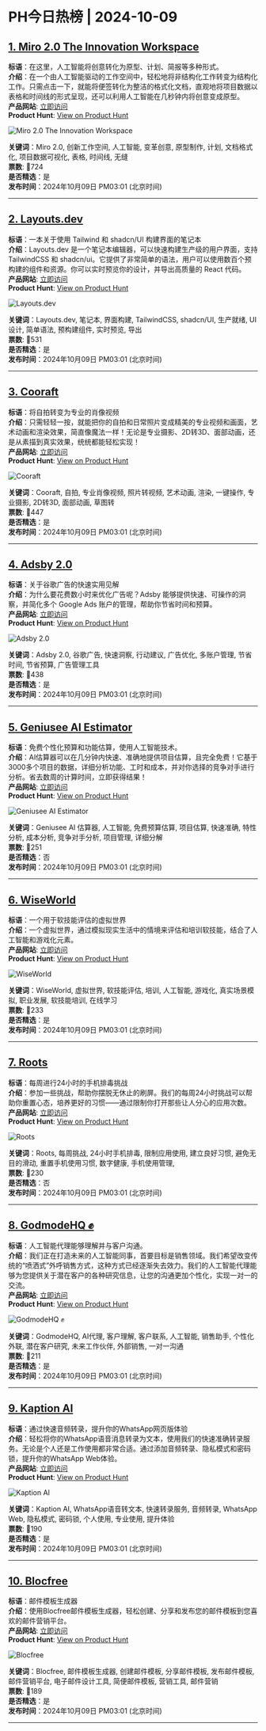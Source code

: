 # PH今日热榜 | 2024-10-09

## [1. Miro 2.0 The Innovation Workspace](https://www.producthunt.com/posts/miro-2-0-the-innovation-workspace?utm_campaign=producthunt-api&utm_medium=api-v2&utm_source=Application%3A+linewalker+%28ID%3A+135281%29)  
**标语**：在这里，人工智能将创意转化为原型、计划、简报等多种形式。  
**介绍**：在一个由人工智能驱动的工作空间中，轻松地将非结构化工作转变为结构化工作。只需点击一下，就能将便签转化为整洁的格式化文档，直观地将项目数据以表格和时间线的形式呈现，还可以利用人工智能在几秒钟内将创意变成原型。  
**产品网站**: [立即访问](https://www.producthunt.com/r/W7GPB7CMCR2IVU?utm_campaign=producthunt-api&utm_medium=api-v2&utm_source=Application%3A+linewalker+%28ID%3A+135281%29)  
**Product Hunt**: [View on Product Hunt](https://www.producthunt.com/posts/miro-2-0-the-innovation-workspace?utm_campaign=producthunt-api&utm_medium=api-v2&utm_source=Application%3A+linewalker+%28ID%3A+135281%29)  

![Miro 2.0 The Innovation Workspace](https://ph-files.imgix.net/671b01ef-eda7-42d1-be24-6f2d13230d4e.gif?auto=format&fit=crop&frame=1&h=512&w=1024)  

**关键词**：Miro 2.0, 创新工作空间, 人工智能, 变革创意, 原型制作, 计划, 文档格式化, 项目数据可视化, 表格, 时间线, 无缝  
**票数**: 🔺724  
**是否精选**：是  
**发布时间**：2024年10月09日 PM03:01 (北京时间)  

---

## [2. Layouts.dev](https://www.producthunt.com/posts/layouts-dev?utm_campaign=producthunt-api&utm_medium=api-v2&utm_source=Application%3A+linewalker+%28ID%3A+135281%29)  
**标语**：一本关于使用 Tailwind 和 shadcn/UI 构建界面的笔记本  
**介绍**：Layouts.dev 是一个笔记本编辑器，可以快速构建生产级的用户界面，支持 TailwindCSS 和 shadcn/ui。它提供了非常简单的语法，用户可以使用数百个预构建的组件和资源。你可以实时预览你的设计，并导出高质量的 React 代码。  
**产品网站**: [立即访问](https://www.producthunt.com/r/2GBBSQS5VW2NKU?utm_campaign=producthunt-api&utm_medium=api-v2&utm_source=Application%3A+linewalker+%28ID%3A+135281%29)  
**Product Hunt**: [View on Product Hunt](https://www.producthunt.com/posts/layouts-dev?utm_campaign=producthunt-api&utm_medium=api-v2&utm_source=Application%3A+linewalker+%28ID%3A+135281%29)  

![Layouts.dev](https://ph-files.imgix.net/cc940f29-0411-4434-a23c-d24b38fdecd6.png?auto=format&fit=crop&frame=1&h=512&w=1024)  

**关键词**：Layouts.dev, 笔记本, 界面构建, TailwindCSS, shadcn/UI, 生产就绪, UI设计, 简单语法, 预构建组件, 实时预览, 导出  
**票数**: 🔺531  
**是否精选**：是  
**发布时间**：2024年10月09日 PM03:01 (北京时间)  

---

## [3. Cooraft](https://www.producthunt.com/posts/cooraft?utm_campaign=producthunt-api&utm_medium=api-v2&utm_source=Application%3A+linewalker+%28ID%3A+135281%29)  
**标语**：将自拍转变为专业的肖像视频  
**介绍**：只需轻轻一按，就能把你的自拍和日常照片变成精美的专业视频和画面，艺术动画和渲染效果，简直像魔法一样！无论是专业摄影、2D转3D、面部动画，还是从素描到真实效果，统统都能轻松实现！  
**产品网站**: [立即访问](https://www.producthunt.com/r/K3B4OGGQ25XTKW?utm_campaign=producthunt-api&utm_medium=api-v2&utm_source=Application%3A+linewalker+%28ID%3A+135281%29)  
**Product Hunt**: [View on Product Hunt](https://www.producthunt.com/posts/cooraft?utm_campaign=producthunt-api&utm_medium=api-v2&utm_source=Application%3A+linewalker+%28ID%3A+135281%29)  

![Cooraft](https://ph-files.imgix.net/4abc1047-0de8-458f-af71-aff3dc8cc4f5.png?auto=format&fit=crop&frame=1&h=512&w=1024)  

**关键词**：Cooraft, 自拍, 专业肖像视频, 照片转视频, 艺术动画, 渲染, 一键操作, 专业摄影, 2D转3D, 面部动画, 草图转  
**票数**: 🔺447  
**是否精选**：是  
**发布时间**：2024年10月09日 PM03:01 (北京时间)  

---

## [4. Adsby 2.0](https://www.producthunt.com/posts/adsby-2-0?utm_campaign=producthunt-api&utm_medium=api-v2&utm_source=Application%3A+linewalker+%28ID%3A+135281%29)  
**标语**：关于谷歌广告的快速实用见解  
**介绍**：为什么要花费数小时来优化广告呢？Adsby 能够提供快速、可操作的洞察，并简化多个 Google Ads 账户的管理，帮助你节省时间和预算。  
**产品网站**: [立即访问](https://www.producthunt.com/r/A6BLSLNY62DQWK?utm_campaign=producthunt-api&utm_medium=api-v2&utm_source=Application%3A+linewalker+%28ID%3A+135281%29)  
**Product Hunt**: [View on Product Hunt](https://www.producthunt.com/posts/adsby-2-0?utm_campaign=producthunt-api&utm_medium=api-v2&utm_source=Application%3A+linewalker+%28ID%3A+135281%29)  

![Adsby 2.0](https://ph-files.imgix.net/49faecb1-405d-41d8-adb5-861fddbb10de.png?auto=format&fit=crop&frame=1&h=512&w=1024)  

**关键词**：Adsby 2.0, 谷歌广告, 快速洞察, 行动建议, 广告优化, 多账户管理, 节省时间, 节省预算, 广告管理工具  
**票数**: 🔺438  
**是否精选**：是  
**发布时间**：2024年10月09日 PM03:01 (北京时间)  

---

## [5. Geniusee AI Estimator](https://www.producthunt.com/posts/geniusee-ai-estimator?utm_campaign=producthunt-api&utm_medium=api-v2&utm_source=Application%3A+linewalker+%28ID%3A+135281%29)  
**标语**：免费个性化预算和功能估算，使用人工智能技术。  
**介绍**：AI估算器可以在几分钟内快速、准确地提供项目估算，且完全免费！它基于3000多个项目的数据，详细分析功能、工时和成本，并对你选择的竞争对手进行分析。省去数周的计算时间，立即获得结果！  
**产品网站**: [立即访问](https://www.producthunt.com/r/W6NZGW6SJ2JGOK?utm_campaign=producthunt-api&utm_medium=api-v2&utm_source=Application%3A+linewalker+%28ID%3A+135281%29)  
**Product Hunt**: [View on Product Hunt](https://www.producthunt.com/posts/geniusee-ai-estimator?utm_campaign=producthunt-api&utm_medium=api-v2&utm_source=Application%3A+linewalker+%28ID%3A+135281%29)  

![Geniusee AI Estimator](https://ph-files.imgix.net/2c885c52-c348-4eea-9a42-ace6db2996b6.png?auto=format&fit=crop&frame=1&h=512&w=1024)  

**关键词**：Geniusee AI 估算器, 人工智能, 免费预算估算, 项目估算, 快速准确, 特性分析, 成本分析, 竞争对手分析, 项目管理, 详细分解  
**票数**: 🔺251  
**是否精选**：否  
**发布时间**：2024年10月09日 PM03:01 (北京时间)  

---

## [6. WiseWorld](https://www.producthunt.com/posts/wiseworld?utm_campaign=producthunt-api&utm_medium=api-v2&utm_source=Application%3A+linewalker+%28ID%3A+135281%29)  
**标语**：一个用于软技能评估的虚拟世界  
**介绍**：一个虚拟世界，通过模拟现实生活中的情境来评估和培训软技能，结合了人工智能和游戏化元素。  
**产品网站**: [立即访问](https://www.producthunt.com/r/ZBJ5X4S5HYJLYA?utm_campaign=producthunt-api&utm_medium=api-v2&utm_source=Application%3A+linewalker+%28ID%3A+135281%29)  
**Product Hunt**: [View on Product Hunt](https://www.producthunt.com/posts/wiseworld?utm_campaign=producthunt-api&utm_medium=api-v2&utm_source=Application%3A+linewalker+%28ID%3A+135281%29)  

![WiseWorld](https://ph-files.imgix.net/2e45dff0-9d0f-47e9-9ef6-7dc67e7af9f0.jpeg?auto=format&fit=crop&frame=1&h=512&w=1024)  

**关键词**：WiseWorld, 虚拟世界, 软技能评估, 培训, 人工智能, 游戏化, 真实场景模拟, 职业发展, 软技能培训, 在线学习  
**票数**: 🔺233  
**是否精选**：是  
**发布时间**：2024年10月09日 PM03:01 (北京时间)  

---

## [7. Roots](https://www.producthunt.com/posts/roots-5?utm_campaign=producthunt-api&utm_medium=api-v2&utm_source=Application%3A+linewalker+%28ID%3A+135281%29)  
**标语**：每周进行24小时的手机排毒挑战  
**介绍**：参加一些挑战，帮助你摆脱无休止的刷屏。我们的每周24小时挑战可以帮助你重置心态，培养更好的习惯——通过限制你打开那些让人分心的应用次数。  
**产品网站**: [立即访问](https://www.producthunt.com/r/4BYMO6PDMWF2M2?utm_campaign=producthunt-api&utm_medium=api-v2&utm_source=Application%3A+linewalker+%28ID%3A+135281%29)  
**Product Hunt**: [View on Product Hunt](https://www.producthunt.com/posts/roots-5?utm_campaign=producthunt-api&utm_medium=api-v2&utm_source=Application%3A+linewalker+%28ID%3A+135281%29)  

![Roots](https://ph-files.imgix.net/dff52ba0-fa44-4a0b-a7b7-a479118402dc.jpeg?auto=format&fit=crop&frame=1&h=512&w=1024)  

**关键词**：Roots, 每周挑战, 24小时手机排毒, 限制应用使用, 建立良好习惯, 避免无目的滑动, 重置手机使用习惯, 数字健康, 手机使用管理,  
**票数**: 🔺230  
**是否精选**：否  
**发布时间**：2024年10月09日 PM03:01 (北京时间)  

---

## [8. GodmodeHQ ✊](https://www.producthunt.com/posts/godmodehq?utm_campaign=producthunt-api&utm_medium=api-v2&utm_source=Application%3A+linewalker+%28ID%3A+135281%29)  
**标语**：人工智能代理能够理解并与客户沟通。  
**介绍**：我们正在打造未来的人工智能同事，首要目标是销售领域。我们希望改变传统的“喷洒式”外呼销售方式，这种方式已经逐渐失去效力。我们的人工智能代理能够为您提供关于潜在客户的各种研究信息，让您的沟通更加个性化，实现一对一的交流。  
**产品网站**: [立即访问](https://www.producthunt.com/r/NAXDIAEQWT33OO?utm_campaign=producthunt-api&utm_medium=api-v2&utm_source=Application%3A+linewalker+%28ID%3A+135281%29)  
**Product Hunt**: [View on Product Hunt](https://www.producthunt.com/posts/godmodehq?utm_campaign=producthunt-api&utm_medium=api-v2&utm_source=Application%3A+linewalker+%28ID%3A+135281%29)  

![GodmodeHQ ✊](https://ph-files.imgix.net/c73cfe0b-ca5d-4c5f-92c7-a99da8929ae6.png?auto=format&fit=crop&frame=1&h=512&w=1024)  

**关键词**：GodmodeHQ, AI代理, 客户理解, 客户联系, 人工智能, 销售助手, 个性化外联, 潜在客户研究, 未来工作伙伴, 外部销售, 一对一沟通  
**票数**: 🔺211  
**是否精选**：是  
**发布时间**：2024年10月09日 PM03:01 (北京时间)  

---

## [9. Kaption AI](https://www.producthunt.com/posts/kaption-ai?utm_campaign=producthunt-api&utm_medium=api-v2&utm_source=Application%3A+linewalker+%28ID%3A+135281%29)  
**标语**：通过快速音频转录，提升你的WhatsApp网页版体验  
**介绍**：轻松将你的WhatsApp语音消息转录为文本，使用我们的快速准确转录服务。无论是个人还是工作使用都非常合适。通过添加音频转录、隐私模式和密码锁，提升你的WhatsApp Web体验。  
**产品网站**: [立即访问](https://www.producthunt.com/r/YDMYJZLZCXTL74?utm_campaign=producthunt-api&utm_medium=api-v2&utm_source=Application%3A+linewalker+%28ID%3A+135281%29)  
**Product Hunt**: [View on Product Hunt](https://www.producthunt.com/posts/kaption-ai?utm_campaign=producthunt-api&utm_medium=api-v2&utm_source=Application%3A+linewalker+%28ID%3A+135281%29)  

![Kaption AI](https://ph-files.imgix.net/9d0eb1b9-164c-439c-a406-3f3c1ae3c1ab.png?auto=format&fit=crop&frame=1&h=512&w=1024)  

**关键词**：Kaption AI, WhatsApp语音转文本, 快速转录服务, 音频转录, WhatsApp Web, 隐私模式, 密码锁, 个人使用, 专业使用, 提升体验  
**票数**: 🔺190  
**是否精选**：是  
**发布时间**：2024年10月09日 PM03:01 (北京时间)  

---

## [10. Blocfree](https://www.producthunt.com/posts/blocfree-2?utm_campaign=producthunt-api&utm_medium=api-v2&utm_source=Application%3A+linewalker+%28ID%3A+135281%29)  
**标语**：邮件模板生成器  
**介绍**：使用Blocfree邮件模板生成器，轻松创建、分享和发布您的邮件模板到您喜欢的邮件营销平台。  
**产品网站**: [立即访问](https://www.producthunt.com/r/WUW2UZ7ORGACVS?utm_campaign=producthunt-api&utm_medium=api-v2&utm_source=Application%3A+linewalker+%28ID%3A+135281%29)  
**Product Hunt**: [View on Product Hunt](https://www.producthunt.com/posts/blocfree-2?utm_campaign=producthunt-api&utm_medium=api-v2&utm_source=Application%3A+linewalker+%28ID%3A+135281%29)  

![Blocfree](https://ph-files.imgix.net/3fdaac2a-448f-40fd-b584-501387ca94bb.jpeg?auto=format&fit=crop&frame=1&h=512&w=1024)  

**关键词**：Blocfree, 邮件模板生成器, 创建邮件模板, 分享邮件模板, 发布邮件模板, 邮件营销平台, 电子邮件设计工具, 简便邮件模板, 营销工具, 邮件营销  
**票数**: 🔺189  
**是否精选**：是  
**发布时间**：2024年10月09日 PM03:01 (北京时间)  

---

